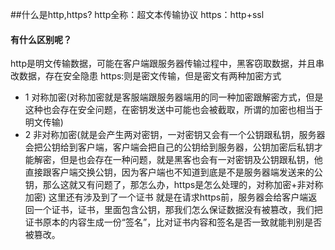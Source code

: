 ##什么是http,https?
  http全称：超文本传输协议
  https：http+ssl
  #### 有什么区别呢？
  http是明文传输数据，可能在客户端跟服务器传输过程中，黑客窃取数据，并且串改数据，存在安全隐患
  https:则是密文传输，但是密文有两种加密方式
  + 1 对称加密(对称加密就是客服端跟服务器端用的同一种加密跟解密方式，但是这种也会存在安全问题，在密钥发送中可能也会被截取，所谓的加密也相当于明文传输)
  + 2 非对称加密(就是会产生两对密钥，一对密钥又会有一个公钥跟私钥，服务器会把公钥给到客户端，客户端会把自己的公钥给到服务器，公钥加密后私钥才能解密，但是也会存在一种问题，就是黑客也会有一对密钥及公钥跟私钥，他直接跟客户端交换公钥，因为客户端也不知道到底是不是服务器端发送来的公钥，那么这就又有问题了，那怎么办，https是怎么处理的，对称加密+非对称加密)
  这里还有涉及到了一个证书 就是在请求https前，服务器会给客户端返回一个证书，证书，里面包含公钥，那我们怎么保证数据没有被篡改，我们把证书原本的内容生成一份“签名”，比对证书内容和签名是否一致就能判别是否被篡改。